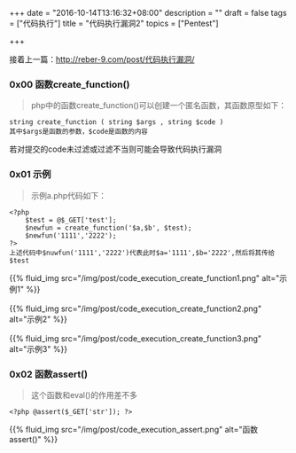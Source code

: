 +++
date = "2016-10-14T13:16:32+08:00"
description = ""
draft = false
tags = ["代码执行"]
title = "代码执行漏洞2"
topics = ["Pentest"]

+++

接着上一篇：http://reber-9.com/post/代码执行漏洞/
### 0x00 函数create_function()
> php中的函数create_function()可以创建一个匿名函数，其函数原型如下：
```
string create_function ( string $args , string $code )
其中$args是函数的参数，$code是函数的内容
```
若对提交的code未过滤或过滤不当则可能会导致代码执行漏洞

### 0x01 示例 
> 示例a.php代码如下：
```
<?php
    $test = @$_GET['test'];
    $newfun = create_function('$a,$b', $test);
    $newfun('1111','2222');
?>
上述代码中$nuwfun('1111','2222')代表此时$a='1111',$b='2222',然后将其传给$test
```
{{% fluid_img src="/img/post/code_execution_create_function1.png" alt="示例1" %}}
<br /><br />
{{% fluid_img src="/img/post/code_execution_create_function2.png" alt="示例2" %}}
<br /><br />
{{% fluid_img src="/img/post/code_execution_create_function3.png" alt="示例3" %}}

### 0x02 函数assert()
> 这个函数和eval()的作用差不多
```
<?php @assert($_GET['str']); ?>
```
{{% fluid_img src="/img/post/code_execution_assert.png" alt="函数assert()" %}}